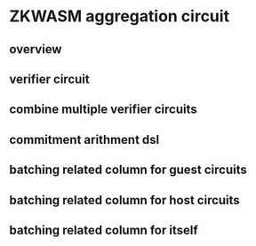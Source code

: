 # ZKWASM aggregation circuit

## overview

## verifier circuit

## combine multiple verifier circuits

## commitment arithment dsl

## batching related column for guest circuits

## batching related column for host circuits

## batching related column for itself
